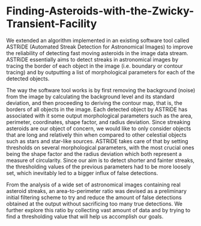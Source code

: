 # Finding-Asteroids-with-the-Zwicky-Transient-Facility

We extended an algorithm implemented in an existing software tool called ASTRiDE (Automated Streak Detection for Astronomical Images) to improve the reliability of detecting fast moving asteroids in the image data stream. ASTRiDE essentially aims to detect streaks in astronomical images by tracing the border of each object in the image (i.e. boundary or contour tracing) and by outputting a list of morphological parameters for each of the detected objects. 

The way the software tool works is by first removing the background (noise) from the image by calculating the background level and its standard deviation, and then proceeding to deriving the contour map, that is, the borders of all objects in the image. Each detected object by ASTRiDE has associated with it some output morphological parameters such as the area, perimeter, coordinates, shape factor, and radius deviation. Since streaking asteroids are our object of concern, we would like to only consider objects that are long and relatively thin when compared to other celestial objects such as stars and star-like sources. ASTRiDE takes care of that by setting thresholds on several morphological parameters, with the most crucial ones being the shape factor and the radius deviation which both represent a measure of circularity. Since our aim is to detect shorter and fainter streaks, the thresholding values of the previous parameters had to be more loosely set, which inevitably led to a bigger influx of false detections. 

From the analysis of a wide set of astronomical images containing real asteroid streaks, an area-to-perimeter ratio was devised as a preliminary initial filtering scheme to try and reduce the amount of false detections obtained at the output without sacrificing too many true detections. We further explore this ratio by collecting vast amount of data and by trying to find a thresholding value that will help us accomplish our goals.
